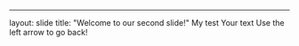 
---
layout: slide
title: "Welcome to our second slide!"
My test
Your text
Use the left arrow to go back!



